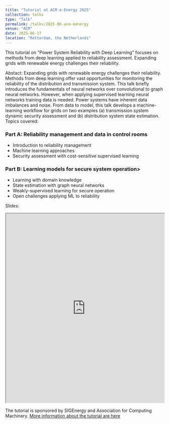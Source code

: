 ```yaml
---
title: "Tutorial at ACM e-Energy 2025"
collection: talks
type: "Talk"
permalink: /talks/2025-06-acm-eenergy
venue: "ACM"
date: 2025-06-17
location: "Rotterdam, the Netherlands"
---
```


This tutorial on "Power System Reliability with Deep Learning" focuses on methods from deep learning applied to reliability assessment. Expanding grids with renewable energy challenges their reliability. 

Abstact: Expanding grids with renewable energy challenges their reliability. Methods from deep learning offer vast opportunities for monitoring the reliability of the distribution and transmission system. This talk briefly introduces the fundamentals of neural networks over convolutional to graph neural networks. However, when applying supervised learning neural networks training data is needed. Power systems have inherent data imbalances and noise. From data to model, this talk develops a machine-learning workflow for grids on two examples (a) transmission system dynamic security assessment and (b) distribution system state estimation. Topics covered:

### Part A: Reliability management and data in control rooms
- Introduction to reliability management
- Machine learning approaches
- Security assessment with cost-sensitive supervised learning

### Part B: Learning models for secure system operation>
- Learning with domain knowledge
- State estimation with graph neural networks
- Weakly-supervised learning for secure operation
- Open challenges applying ML to reliability

Slides: 
<iframe src="https://JochenC.github.io/files\Power%20System%20Reliability%20with%20Deep%20Learning%20Jochen%20Cremer%2017-06-2025.pdf" width="100%" height="600px">
    This browser does not support PDFs. Please download the PDF to view it: 
    <a href="https://JochenC.github.io/files\Power%20System%20Reliability%20with%20Deep%20Learning%20Jochen%20Cremer%2017-06-2025.pdf">Download PDF</a>.
</iframe>


The tutorial is sponsored by SIGEnergy and Association for Computing Machinery. [More information about the tutorial are here](https://energy.acm.org/conferences/eenergy/2025/tutorial.php)
